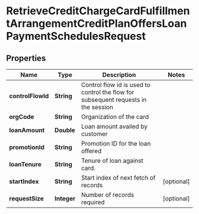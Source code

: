 # RetrieveCreditChargeCardFulfillmentArrangementCreditPlanOffersLoanPaymentSchedulesRequest

## Properties
Name | Type | Description | Notes
------------ | ------------- | ------------- | -------------
**controlFlowId** | **String** | Control flow id is used to control the flow for subsequent requests in the session | 
**orgCode** | **String** | Organization of the card | 
**loanAmount** | **Double** | Loan amount availed by customer | 
**promotionId** | **String** | Promotion ID for the loan offered | 
**loanTenure** | **String** | Tenure of loan against card. | 
**startIndex** | **String** | Start index of next fetch of records |  [optional]
**requestSize** | **Integer** | Number of records required |  [optional]
